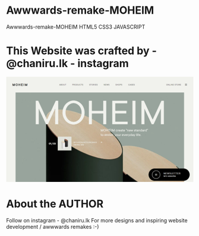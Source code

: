 # Awwwards-remake-MOHEIM
Awwwards-remake-MOHEIM HTML5 CSS3 JAVASCRIPT


# This Website was crafted by - @chaniru.lk - instagram

![Screenshot](./img/screenshot.png)

# About the AUTHOR

Follow on instagram - @chaniru.lk 
For more designs and inspiring website development /
awwwards remakes :-)
